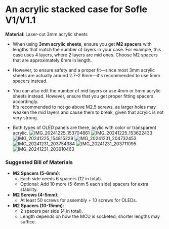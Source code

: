 # An acrylic stacked case for Sofle V1/V1.1
**Material**: Laser-cut 3mm acrylic sheets 

- When using **3mm acrylic sheets**, ensure you get **M2 spacers** with lengths that match the number of layers in your case. For example, this case uses 4 layers, where 2 layers are mid ones.
  Choose M2 spacers that are approximately 6mm in length.
  
- However, to ensure safety and a proper fit—since most 3mm acrylic sheets are actually around 2.7–2.8mm—it's recommended to use 5mm spacers instead.

- You can also edit the number of mid layers or use 4mm or 5mm acrylic sheets instead. However, ensure that you get proper fitting spacers accordingly.  
  It's recommended to not go above M2.5 screws, as larger holes may weaken the mid layers and cause them to break, given that acrylic is not very strong.

- Both types of OLED panels are there, acylic with color or transparent acrylic.
  ![IMG_20241225_153704861](https://github.com/user-attachments/assets/2d5f3070-9bdd-4502-81e7-63d1d0ab136f)
![IMG_20241225_153622433](https://github.com/user-attachments/assets/46238f41-8f97-41e2-afc1-3cd1662a53cb)
![IMG_20241225_154815229](https://github.com/user-attachments/assets/54b23c99-351b-41e5-8ee4-59638384a28f)
![IMG_20241231_204732453](https://github.com/user-attachments/assets/f54e9b8a-e3cd-477e-8348-73708ce7cf78)
![IMG_20241231_203754384](https://github.com/user-attachments/assets/7eda1d3d-6cc4-43db-8efe-39983ba86860)
![IMG_20241231_203711095](https://github.com/user-attachments/assets/fe0a5c67-806e-4524-96ee-9349876a3a8d)
![IMG_20241231_203910463](https://github.com/user-attachments/assets/23fdf748-de5a-4566-9443-1541235ffd49)
### Suggested Bill of Materials  
- **M2 Spacers (5-6mm)**:  
  - Each side needs 6 spacers (12 in total).  
  - Optional: Add 10 more (5-6mm 5 each side) spacers for extra stability.  
- **M2 Screws (4-5mm)**:  
  - At least 50 screws for assembly + 10 screws for OLEDs.  
- **M2 Spacers (10-15mm)**:  
  - 2 spacers per side (4 in total).  
  - Length depends on how the MCU is socketed; shorter lengths may suffice.  
